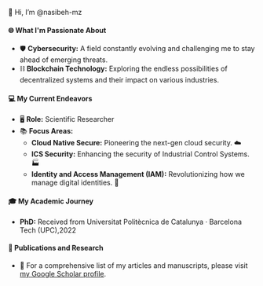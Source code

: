 
👋 Hi, I’m @nasibeh-mz

#### 🌐 What I'm Passionate About
- 🛡️ **Cybersecurity:** A field constantly evolving and challenging me to stay ahead of emerging threats.
- ⛓️ **Blockchain Technology:** Exploring the endless possibilities of decentralized systems and their impact on various industries.

#### 💻 My Current Endeavors
- 🖥️ **Role:** Scientific Researcher
- 📚 **Focus Areas:** 
  - **Cloud Native Secure:** Pioneering the next-gen cloud security. ☁️
  - **ICS Security:** Enhancing the security of Industrial Control Systems. 🏭
  - **Identity and Access Management (IAM):** Revolutionizing how we manage digital identities. 🔑

#### 🎓 My Academic Journey
- **PhD:** Received from Universitat Politècnica de Catalunya · Barcelona Tech (UPC),2022

#### 📖 Publications and Research
- 📄 For a comprehensive list of my articles and manuscripts, please visit [my Google Scholar profile](https://scholar.google.com/citations?user=VU8lEH4AAAAJ&hl=en).

